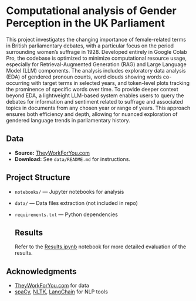# Computational analysis of Gender Perception in the UK Parliament 


This project investigates the changing importance of female-related terms in British parliamentary debates, with a particular focus on the period surrounding women’s suffrage in 1928. Developed entirely in Google Colab Pro, the codebase is optimized to minimize computational resource usage, especially for Retrieval-Augmented Generation (RAG) and Large Language Model (LLM) components. The analysis includes exploratory data analysis (EDA) of gendered pronoun counts, word clouds showing words co-occurring with target terms in selected years, and token-level plots tracking the prominence of specific words over time. To provide deeper context beyond EDA, a lightweight LLM-based system enables users to query the debates for information and sentiment related to suffrage and associated topics in documents from any chosen year or range of years. This approach ensures both efficiency and depth, allowing for nuanced exploration of gendered language trends in parliamentary history.


## Data

- **Source:** [TheyWorkForYou.com](https://www.theyworkforyou.com/)
- **Download:** See `data/README.md` for instructions.

## Project Structure

- `notebooks/` — Jupyter notebooks for analysis
- `data/` — Data files extraction (not included in repo)
- `requirements.txt` — Python dependencies

  ## Results
  Refer to the [Results.ipynb](https://github.com/pk2971/computational-gender-analysis/blob/main/notebooks/Results.ipynb) notebook for more detailed evaluation of the results.


## Acknowledgments

- [TheyWorkForYou.com](https://www.theyworkforyou.com/) for data
- [spaCy](https://spacy.io/), [NLTK](https://www.nltk.org/), [LangChain](https://www.langchain.com/) for NLP tools


